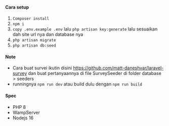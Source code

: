 #### Cara setup
1. `Composer install`
2. `npm i`
3. `copy .env.example .env` lalu `php artisan key:generate` lalu sesuaikan dah site url nya dan database nya
4. `php artisan migrate`
5. `php artisan db:seed`


#### Note
- Cara buat survei ikutin disini https://github.com/matt-daneshvar/laravel-survey dan buat pertanyaannya di file SurveySeeder di folder database > seeders
- runningnya `npm run dev` atau build dulu dengan `npm run build`


#### Spec
- PHP 8
- WampServer
- Nodejs 16
